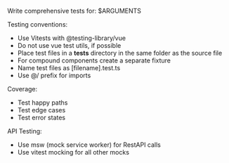 Write comprehensive tests for: $ARGUMENTS

Testing conventions:
* Use Vitests with @testing-library/vue
* Do not use vue test utils, if possible
* Place test files in a __tests__ directory in the same folder as the source file
* For compound components create a separate fixture
* Name test files as [filename].test.ts
* Use @/ prefix for imports

Coverage:
* Test happy paths
* Test edge cases
* Test error states

API Testing:
* Use msw (mock service worker) for RestAPI calls
* Use vitest mocking for all other mocks